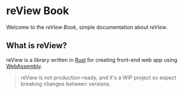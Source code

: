 # reView Book

Welcome to the *reView Book*, simple documentation about *reView*.

## What is reView?
reView is a library written in [Rust](https://www.rust-lang.org/) for creating front-end web app using [WebAssembly](https://webassembly.org/).

> reView is not production-ready, and it's a WIP project so expect breaking changes between versions.

